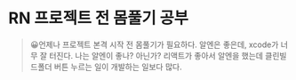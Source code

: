 # RN 프로젝트 전 몸풀기 공부

> 😀언제나 프로젝트 본격 시작 전 몸풀기가 필요하다.
알엔은 좋은데, xcode가 너무 잘 터진다.
나는 알엔이 좋나? 아닌가? 리액트가 좋아서 알엔을 했는데 클린빌드폴더 버튼 누르는 일이 개발하는 일보다 많다.